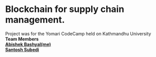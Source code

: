 # Blockchain for supply chain management.
  Project was for the Yomari CodeCamp held on Kathmandhu University
  <br><b>Team Members<b/><br>
  <a href = "https://github.com/MdTeach">Abishek Bashyal(me)</a><br>
  <a href = "https://github.com/SantoshCode">Santosh Subedi</a><br>
